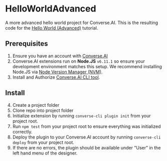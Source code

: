 # HelloWorldAdvanced
A more advanced hello world project for Converse.AI.
This is the resulting code for the [Hello World (Advanced)](https://get.converse.ai/v2/docs/hello-world-advanced-cli) tutorial.

## Prerequisites
1. Ensure you have an account with [Converse.AI](http://www.converse.ai/)
2. Converse.AI extensions run on **Node.JS** `v6.11.1` so ensure your development environment matches this setup. We recommend installing Node.JS via [Node Version Manager (NVM)](https://github.com/creationix/nvm).
3. Install and Authorize [Converse.AI CLI tool](https://dash.readme.io/project/converseai/v2/docs/converse-ai-cli).

## Install
4. Create a project folder
5. Clone repo into project folder
6. Initialize extension by running `converse-cli plugin init` from your project root.
7. Run `npm test` from your project root to ensure everything was initialized correctly.
8. Deploy the plugin to your Converse.AI account by running `converse-cli deploy` from your project root.
9. If there are no errors, the plugin should be available under "User" in the left hand menu of the designer.
